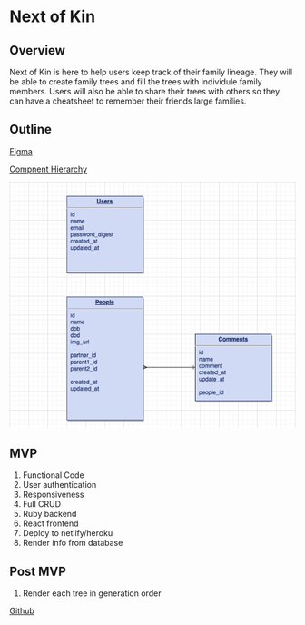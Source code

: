 # Next of Kin

## Overview
Next of Kin is here to help users keep track of their family lineage. They will be able to create family trees and fill the trees with individule family members. Users will also be able to share their trees with others so they can have a cheatsheet to remember their friends large families.

## Outline
[Figma](https://www.figma.com/file/mHiq24pgfwRv7PpvLrPc34/FamilyTree?node-id=0%3A1)

[Compnent Hierarchy](https://whimsical.com/next-of-kin-DKwwGHgsri7kZaVf4AzdFW)

![wireframe](/ERD.png)


## MVP
1. Functional Code
2. User authentication
3. Responsiveness
4. Full CRUD
5. Ruby backend
6. React frontend
7. Deploy to netlify/heroku
8. Render info from database

## Post MVP
1. Render each tree in generation order

[Github](https://github.com/michaeljgrieshaber/nextOfKin)
